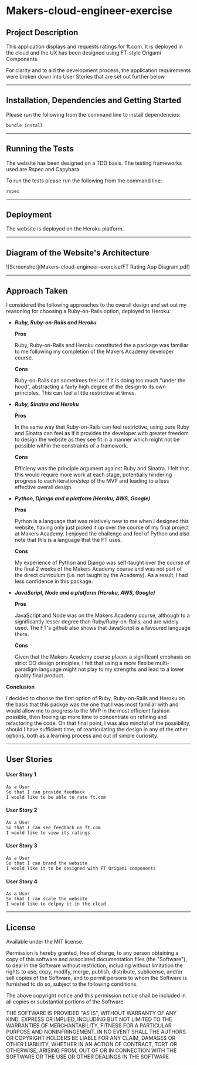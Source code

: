 # **Makers-cloud-engineer-exercise**

## **Project Description**

This application displays and requests ratings for ft.com. It is deployed in the cloud and the UX has been designed using FT-style Origami Components.

For clarity and to aid the development process, the application requirements were broken down into User Stories that are set out further below.

---

## **Installation, Dependencies and Getting Started**

Please run the following from the command line to install dependencies:

```
bundle install
```

---

## **Running the Tests**

The website has been designed on a TDD basis.  The testing frameworks used are Rspec and Capybara.

To run the tests please run the following from the command line:

```
rspec
```

---

## **Deployment**

The website is deployed on the Heroku platform.

---

## **Diagram of the Website's Architecture**

![Screenshot](Makers-cloud-engineer-exercise/FT Rating App Diagram.pdf)

---

## **Approach Taken**

I considered the following approaches to the overall design and set out my reasoning for choosing a Ruby-on-Rails option, deployed to Heroku:

 - _**Ruby, Ruby-on-Rails and Heroku**_

   **Pros**

   Ruby, Ruby-on-Rails and Heroku constituted the a package was familiar to me following my completion of the Makers Academy developer course.

   **Cons**

   Ruby-on-Rails can sometimes feel as if it is doing too much "under the hood", abstracting a fairly high degree of the design to its own principles. This can feel a little restrictive at times.

 - _**Ruby, Sinatra and Heroku**_

   **Pros**

   In the same way that Ruby-on-Rails can feel restrictive, using pure Ruby and Sinatra can feel as if it provides the developer with greater freedom to design the website as they see fit in a manner which might not be possible within the constraints of a framework.

   **Cons**

   Efficieny was the principle argument against Ruby and Sinatra.  I felt that this would require more work at each stage, potentially hindering progress to each iteration/step of the MVP and leading to a less effective overall design.

 - _**Python, Django and a platform (Heroku, AWS, Google)**_

   **Pros**

   Python is a language that was relatively new to me when I designed this website, having only just picked it up over the course of my final project at Makers Academy.  I enjoyed the challenge and feel of Python and also note that this is a language that the FT uses.

   **Cons**

   My experience of Python and Django was self-taught over the course of the final 2 weeks of the Makers Academy course and was not part of the direct curriculum (i.e. not taught by the Academy).  As a result, I had less confidence in this  package.

 - _**JavaScript, Node and a platform (Heroku, AWS, Google)**_

   **Pros**

   JavaScript and Node was on the Makers Academy course, although to a significantly lesser degree than Ruby/Ruby-on-Rails, and are widely used.  The FT's github also shows that JavaScript is a favoured language there.

   **Cons**

   Given that the Makers Academy course places a significant emphasis on strict OO design principles, I felt that using a more flexibe multi-paradigm language might not play to my strengths and lead to a lower quality final product.

**Conclusion**

I decided to choose the first option of Ruby, Ruby-on-Rails and Heroku on the basis that this packge was the one that I was most familiar with and would allow me to progress to the MVP in the most efficient fashion possible, then freeing up more time to concentrate on refining and refactoring the code.  On that final point, I was also mindful of the possibility, should I have sufficient time, of rearticulating the design in any of the other options, both as a learning process and out of simple curiosity.

---

## **User Stories**

#### **User Story 1**

```
As a User
So that I can provide feedback
I would like to be able to rate ft.com
```

#### **User Story 2**

```
As a User
So that I can see feedback on ft.com
I would like to view its ratings
```

#### **User Story 3**

```
As a User
So that I can brand the website
I would like it to be designed with FT Origami components
```

#### **User Story 4**

```
As a User
So that I can scale the website
I would like to delpoy it in the cloud
```

---

## **License**

Available under the MIT license.

Permission is hereby granted, free of charge, to any person obtaining a copy of this software and associated documentation files (the "Software"), to deal in the Software without restriction, including without limitation the rights to use, copy, modify, merge, publish, distribute, sublicense, and/or sell copies of the Software, and to permit persons to whom the Software is furnished to do so, subject to the following conditions.

The above copyright notice and this permission notice shall be included in all copies or substantial portions of the Software.

THE SOFTWARE IS PROVIDED "AS IS", WITHOUT WARRANTY OF ANY KIND, EXPRESS OR IMPLIED, INCLUDING BUT NOT LIMITED TO THE WARRANTIES OF MERCHANTABILITY, FITNESS FOR A PARTICULAR PURPOSE AND NONINFRINGEMENT. IN NO EVENT SHALL THE AUTHORS OR COPYRIGHT HOLDERS BE LIABLE FOR ANY CLAIM, DAMAGES OR OTHER LIABILITY, WHETHER IN AN ACTION OF CONTRACT, TORT OR OTHERWISE, ARISING FROM, OUT OF OR IN CONNECTION WITH THE SOFTWARE OR THE USE OR OTHER DEALINGS IN THE SOFTWARE.
